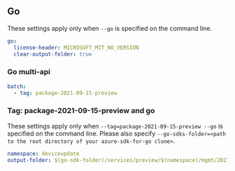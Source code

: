 ## Go

These settings apply only when `--go` is specified on the command line.

```yaml $(go)
go:
  license-header: MICROSOFT_MIT_NO_VERSION
  clear-output-folder: true
```

### Go multi-api

``` yaml $(go) && $(multiapi)
batch:
  - tag: package-2021-09-15-preview
```

### Tag: package-2021-09-15-preview and go

These settings apply only when `--tag=package-2021-09-15-preview --go` is specified on the command line.
Please also specify `--go-sdks-folder=<path to the root directory of your azure-sdk-for-go clone>`.

```yaml $(tag) == 'package-2021-09-15-preview' && $(go)
namespace: deviceupdate
output-folder: $(go-sdk-folder)/services/preview/$(namespace)/mgmt/2021-09-15-preview/$(namespace)
```